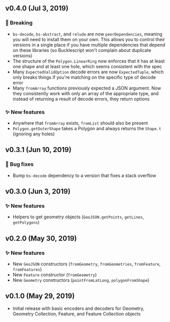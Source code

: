 ## v0.4.0 (Jul 3, 2019)

### :rotating_light: Breaking

- `bs-decode`, `bs-abstract`, and `relude` are now `peerDependencies`, meaning you will need to install them on your own. This allows you to control their versions in a single place if you have multiple dependencies that depend on these libraries (so Bucklescript won't complain about duplicate versions)
- The structure of the `Polygon.LinearRing` now enforces that it has at least one shape and at least one hole, which seems consistent with the spec
- Many `ExpectedValidOption` decode errors are now `ExpectedTuple`, which only breaks things if you're matching on the specific type of decode error
- Many `fromArray` functions previously expected a JSON argument. Now they consistently work with only an array of the appropriate type, and instead of returning a result of decode errors, they return options

### :sparkles: New features

- Anywhere that `fromArray` exists, `fromList` should also be present
- `Polygon.getOuterShape` takes a Polygon and always returns the `Shape.t` (ignoring any holes)

## v0.3.1 (Jun 10, 2019)

### :bug: Bug fixes

- Bump `bs-decode` dependency to a version that fixes a stack overflow

## v0.3.0 (Jun 3, 2019)

### :sparkles: New features

- Helpers to get geometry objects (`GeoJSON.getPoints`, `getLines`, `getPolygons`)

## v0.2.0 (May 30, 2019)

### :sparkles: New features

- New `GeoJSON` constructors (`fromGeometry`, `fromGeometries`, `fromFeature`, `fromFeatures`)
- New `Feature` constructor (`fromGeometry`)
- New `Geometry` constructors (`pointFromLatLong`, `polygonFromShape`)

## v0.1.0 (May 29, 2019)

- Initial release with basic encoders and decoders for Geometry, Geometry Collection, Feature, and Feature Collection objects
